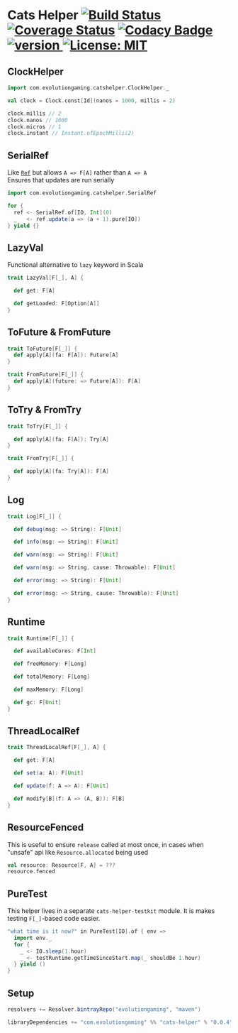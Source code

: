 # Cats Helper [![Build Status](https://travis-ci.org/evolution-gaming/cats-helper.svg)](https://travis-ci.org/evolution-gaming/cats-helper) [![Coverage Status](https://coveralls.io/repos/evolution-gaming/cats-helper/badge.svg)](https://coveralls.io/r/evolution-gaming/cats-helper) [![Codacy Badge](https://api.codacy.com/project/badge/Grade/69204a35e17b4e068db5861524bef5b7)](https://www.codacy.com/app/evolution-gaming/cats-helper?utm_source=github.com&amp;utm_medium=referral&amp;utm_content=evolution-gaming/cats-helper&amp;utm_campaign=Badge_Grade) [ ![version](https://api.bintray.com/packages/evolutiongaming/maven/cats-helper/images/download.svg) ](https://bintray.com/evolutiongaming/maven/cats-helper/_latestVersion) [![License: MIT](https://img.shields.io/badge/License-MIT-yellowgreen.svg)](https://opensource.org/licenses/MIT)

## ClockHelper

```scala
import com.evolutiongaming.catshelper.ClockHelper._

val clock = Clock.const[Id](nanos = 1000, millis = 2)

clock.millis // 2
clock.nanos // 1000
clock.micros // 1
clock.instant // Instant.ofEpochMilli(2)
```

## SerialRef

Like [`Ref`](https://typelevel.org/cats-effect/concurrency/ref.html) but allows `A => F[A]` rather than `A => A`  
Ensures that updates are run serially

```scala
import com.evolutiongaming.catshelper.SerialRef

for {
  ref <- SerialRef.of[IO, Int](0)
  _   <- ref.update(a => (a + 1).pure[IO])
} yield {}
```

## LazyVal

Functional alternative to `lazy` keyword in Scala

```scala
trait LazyVal[F[_], A] {

  def get: F[A]

  def getLoaded: F[Option[A]]
}
```

## ToFuture & FromFuture

```scala
trait ToFuture[F[_]] {
  def apply[A](fa: F[A]): Future[A]
}

trait FromFuture[F[_]] {
  def apply[A](future: => Future[A]): F[A]
}
```

## ToTry & FromTry

```scala
trait ToTry[F[_]] {

  def apply[A](fa: F[A]): Try[A]
}

trait FromTry[F[_]] {

  def apply[A](fa: Try[A]): F[A]
}
```

## Log

```scala
trait Log[F[_]] {

  def debug(msg: => String): F[Unit]

  def info(msg: => String): F[Unit]

  def warn(msg: => String): F[Unit]

  def warn(msg: => String, cause: Throwable): F[Unit]

  def error(msg: => String): F[Unit]

  def error(msg: => String, cause: Throwable): F[Unit]
}
```

## Runtime

```scala
trait Runtime[F[_]] {

  def availableCores: F[Int]

  def freeMemory: F[Long]

  def totalMemory: F[Long]

  def maxMemory: F[Long]

  def gc: F[Unit]
}
```

## ThreadLocalRef

```scala
trait ThreadLocalRef[F[_], A] {

  def get: F[A]

  def set(a: A): F[Unit]

  def update(f: A => A): F[Unit]

  def modify[B](f: A => (A, B)): F[B]
}
```

## ResourceFenced

This is useful to ensure `release` called at most once, in cases when "unsafe" api like `Resource.allocated` being used

```scala
val resource: Resource[F, A] = ???
resource.fenced
```

## PureTest

This helper lives in a separate `cats-helper-testkit` module. It is makes testing `F[_]`-based code easier.

```scala
"what time is it now?" in PureTest[IO].of { env =>
  import env._
  for {
    _ <- IO.sleep(1.hour)
    _ <- testRuntime.getTimeSinceStart.map(_ shouldBe 1.hour)
  } yield ()
}
```

## Setup

```scala
resolvers += Resolver.bintrayRepo("evolutiongaming", "maven")

libraryDependencies += "com.evolutiongaming" %% "cats-helper" % "0.0.4"
```
